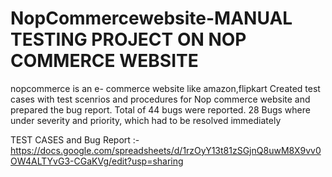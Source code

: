 # NopCommercewebsite-MANUAL TESTING PROJECT ON NOP COMMERCE WEBSITE
nopcommerce is an  e- commerce website  like amazon,flipkart
Created test cases with test scenrios and procedures for Nop commerce website  and prepared the bug report. Total of 44 bugs were reported. 28 Bugs where under severity and priority, which had to be resolved immediately

TEST CASES  and Bug Report :-   https://docs.google.com/spreadsheets/d/1rzOyY13t81zSGjnQ8uwM8X9vv0OW4ALTYvG3-CGaKVg/edit?usp=sharing


